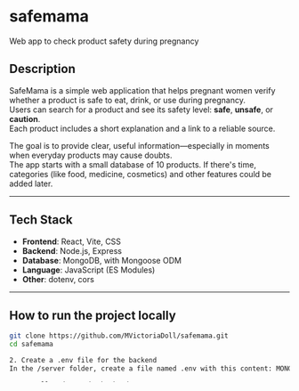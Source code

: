# safemama
Web app to check product safety during pregnancy

## Description

SafeMama is a simple web application that helps pregnant women verify whether a product is safe to eat, drink, or use during pregnancy.  
Users can search for a product and see its safety level: **safe**, **unsafe**, or **caution**.  
Each product includes a short explanation and a link to a reliable source.

The goal is to provide clear, useful information—especially in moments when everyday products may cause doubts.  
The app starts with a small database of 10 products. If there's time, categories (like food, medicine, cosmetics) and other features could be added later.

---

## Tech Stack

- **Frontend**: React, Vite, CSS
- **Backend**: Node.js, Express
- **Database**: MongoDB, with Mongoose ODM
- **Language**: JavaScript (ES Modules)
- **Other**: dotenv, cors

---


## How to run the project locally

```bash
git clone https://github.com/MVictoriaDoll/safemama.git
cd safemama

2. Create a .env file for the backend
In the /server folder, create a file named .env with this content: MONGO_URI=mongodb://localhost:27017/safemama

3. Install and run the backend
cd server
npm install
npm run dev

4. In a new terminal, install and run the frontend
cd ../client
npm install
npm run dev
```

---

## Project Structure

```
safemama/
├── client/    
├── server/     
└── README.md
```

---

## Author

@MVictoriaDoll

---

## Notes

Make sure MongoDB is running locally before starting the backend.

The app loads an initial set of products. You can edit or expand this data from the backend.

To use MongoDB Atlas instead of local DB, replace the MONGO_URI with your own connection string.